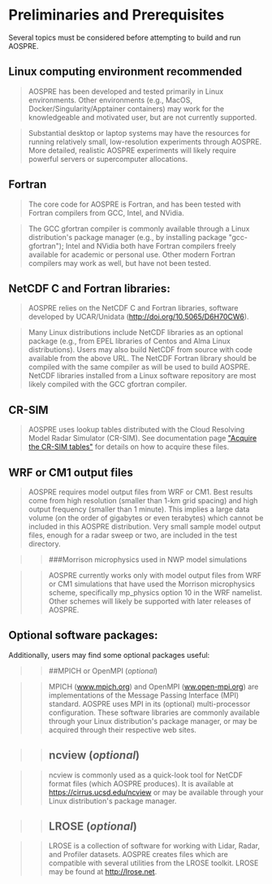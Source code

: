 # Preliminaries and Prerequisites

Several topics must be considered before attempting to build and run
AOSPRE.

## Linux computing environment recommended

> AOSPRE has been developed and tested primarily in Linux environments.
  Other environments (e.g., MacOS, Docker/Singularity/Apptainer
  containers) may work for the knowledgeable and motivated user, but
  are not currently supported.

> Substantial desktop or laptop systems may have the resources for
  running relatively small, low-resolution experiments through AOSPRE.
  More detailed, realistic AOSPRE experiments will likely require
  powerful servers or supercomputer allocations.

## Fortran

> The core code for AOSPRE is Fortran, and has been tested with Fortran
  compilers from GCC, Intel, and NVidia.
 
> The GCC gfortran compiler is commonly available through a Linux
  distribution's package manager (e.g., by installing package
  "gcc-gfortran"); Intel and NVidia both have Fortran compilers freely
  available for academic or personal use.  Other modern Fortran
  compilers may work as well, but have not been tested.

## NetCDF C and Fortran libraries:

> AOSPRE relies on the NetCDF C and Fortran libraries, software developed
  by UCAR/Unidata <nobr>(<a href="http://doi.org/10.5065/D6H70CW6">http://doi.org/10.5065/D6H70CW6</a>).</nobr>

> Many Linux distributions include NetCDF libraries as an optional
  package (e.g., from EPEL libraries of Centos and Alma Linux
  distributions).  Users may also build NetCDF from source with code
  available from the above URL.  The NetCDF Fortran library should be
  compiled with the same compiler as will be used to build AOSPRE.
  NetCDF libraries installed from a Linux software repository are most
  likely compiled with the GCC gfortran compiler.

## CR-SIM

> AOSPRE uses lookup tables distributed with the Cloud Resolving Model
  Radar Simulator (CR-SIM).  See documentation page ["Acquire the
  CR-SIM tables"](acquiretables.md) for details on how to acquire
  these files.

## WRF or CM1 output files

> AOSPRE requires model output files from WRF or CM1.  Best results come
  from high resolution (smaller than 1-km grid spacing) and high
  output frequency (smaller than 1 minute).  This implies a large data
  volume (on the order of gigabytes or even terabytes) which cannot be
  included in this AOSPRE distribution.  Very small sample model output
  files, enough for a radar sweep or two, are included in the test
  directory.

  >> ###Morrison microphysics used in NWP model simulations

>> AOSPRE currently works only with model output files from WRF or CM1
simulations that have used the Morrison microphysics scheme,
specifically mp_physics option 10 in the WRF namelist.  Other schemes
will likely be supported with later releases of AOSPRE.  </li></ul>

## Optional software packages:

Additionally, users may find some optional packages useful:

>> ##MPICH or OpenMPI (_optional_)

   >> MPICH (<a href="https://www.mpich.org">www.mpich.org</a>) and
   OpenMPI (<a href="https://www.open-mpi.org/">ww.open-mpi.org</a>)
   are implementations of the Message Passing Interface (MPI)
   standard.  AOSPRE uses MPI in its (optional) multi-processor
   configuration.  These software libraries are commonly available
   through your Linux distribution's package manager, or may be
   acquired through their respective web sites.

>> ## ncview (_optional_)

   >> ncview is commonly used as a quick-look tool for NetCDF
   format files (which AOSPRE produces). It is available at <a
   href="https://cirrus.ucsd.edu/ncview">https://cirrus.ucsd.edu/ncview</a>
   or may be available through your Linux distribution's package
   manager.

>> ## LROSE (_optional_)

   >> LROSE is a collection of software for working with Lidar,
   Radar, and Profiler datasets.  AOSPRE creates files which are
   compatible with several utilities from the LROSE toolkit.  LROSE may
   be found at <a href="http://lrose.net">http://lrose.net</a>.
   
